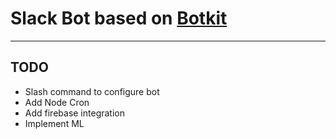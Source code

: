 # Slack Bot based on [Botkit](https://botkit.ai)

---

## TODO

* Slash command to configure bot
* Add Node Cron
* Add firebase integration
* Implement ML